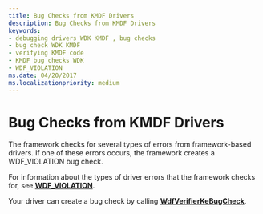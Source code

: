 ```yaml
---
title: Bug Checks from KMDF Drivers
description: Bug Checks from KMDF Drivers
keywords:
- debugging drivers WDK KMDF , bug checks
- bug check WDK KMDF
- verifying KMDF code
- KMDF bug checks WDK
- WDF_VIOLATION
ms.date: 04/20/2017
ms.localizationpriority: medium
---
```


# Bug Checks from KMDF Drivers


The framework checks for several types of errors from framework-based drivers. If one of these errors occurs, the framework creates a WDF\_VIOLATION bug check.

For information about the types of driver errors that the framework checks for, see [**WDF\_VIOLATION**](../debugger/bug-check-0x10d---wdf-violation.md).

Your driver can create a bug check by calling [**WdfVerifierKeBugCheck**](/windows-hardware/drivers/ddi/wdfverifier/nf-wdfverifier-wdfverifierkebugcheck).

 

